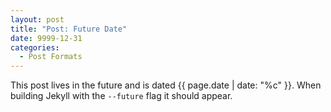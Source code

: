 ```yaml
---
layout: post
title: "Post: Future Date"
date: 9999-12-31
categories:
  - Post Formats
---
```


This post lives in the future and is dated {{ page.date | date: "%c" }}. When building Jekyll with the `--future` flag it should appear.
